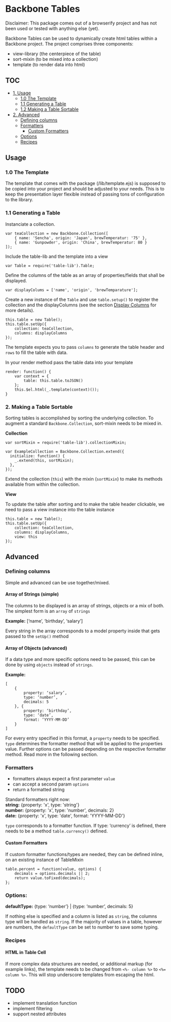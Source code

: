 # Backbone Tables

Disclaimer: This package comes out of a browserify project and has not been used or tested with anything else (yet).

Backbone Tables can be used to dynamically create html tables within a Backbone project. The project comprises three components:

- view-library (the centerpiece of the table)
- sort-mixin (to be mixed into a collection)
- template (to render data into html)


## TOC
- [1. Usage](#usage)
	- [1.0 The Template](#the-template)
	- [1.1 Generating a Table](#generate-table)
	- [1.2 Making a Table Sortable](#sort-table)
- [2. Advanced](#advanced)
	- [Defining columns](#display-columns)
	- [Formatters](#formatters)
		- [Custom Formatters](#custom-formatters)
	- [Options](#options)
	- [Recipes](#recipes)

## Usage

<a name="the-template"></a>
### 1.0 The Template
The template that comes with the package (/lib/template.ejs) is supposed to be copied into your project and should be adjusted to your needs. This is to keep the presentation layer flexible instead of passing tons of configuration to the library.


<a name="generate-table"></a>
### 1.1 Generating a Table

Instanciate a collection.

```
var teaCollection = new Backbone.Collection([
	{ name: 'Sencha', origin: 'Japan', brewTemperatur: '75' },  
	{ name: 'Gunpowder', origin: 'China', brewTemperatur: 80 }
]);
```

Include the table-lib and the template into a view

```
var Table = require('table-lib').Table;
```

Define the columns of the table as an array of properties/fields that shall be displayed.

```
var displayColums = ['name', 'origin', 'brewTemparature'];
```

Create a new instance of the `Table` and use `table.setup()` to register the collection and the displayColumns (see the section [Display Columns](#displayColumns) for more details).

```
this.table = new Table();
this.table.setUp({
	collection: teaCollection,
	columns: displayColumns
});
```

The template expects you to pass `columns` to generate the table header and `rows` to fill the table with data.

In your render method pass the table data into your template

```
render: function() {
	var context = {
		table: this.table.toJSON()
	};
	this.$el.html(_.template(context)());
}
```

<a name="sort-table"></a>
### 2. Making a Table Sortable
Sorting tables is accomplished by sorting the underlying collection. To augment a standard `Backbone.Collection`, sort-mixin needs to be mixed in.

**Collection**

```
var sortMixin = require('table-lib').collectionMixin;

var ExampleCollection = Backbone.Collection.extend({
  initialize: function() {
    _.extend(this, sortMixin); 
  },
});
```
Extend the collection (`this`) with the mixin (`sortMixin`) to make its methods available from within the collection.

**View**

To update the table after sorting and to make the table header clickable, we need to pass a view instance into the table instance

```
this.table = new Table();
this.table.setUp({
	collection: teaCollection,
	columns: displayColumns,
	view: this
});
```



<a name="advanced"></a>
## Advanced

<a name="display-columns"></a>
### Defining columns
Simple and advanced can be use together/mixed.

#### Array of Strings (simple)
The columns to be displayed is an array of strings, objects or a mix of both. The simplest form is an `array` of `strings`

**Example:** [‘name’, ‘birthday’, ‘salary’]

Every string in the array corresponds to a model property inside <collection> that gets passed to the `setUp()` method

#### Array of Objects (advanced)
If a data type and more specific options need to be passed, this can be done by using `objects` instead of `strings`.

**Example:**  

```
[
	{
		property: ‘salary’,
		type: ‘number’,
		decimals: 5
	}, {
		property: ‘birthday’,
		type: ‘date’,
		format: ‘YYYY-MM-DD’
	}
]
```

For every entry specified in this format, a `property` needs to be specified. `type` determines the formatter method that will be applied to the properties value. Further options can be passed depending on the respective formatter method. Read more in the following section.


### Formatters
- formatters always expect a first parameter `value`
- can accept a second param `options`
- return a formatted string

Standard formatters right now:  
**string:**	{property: 'x', type: 'string'}  
**number:** {property: 'x', type: 'number', decimals: 2}  
**date:** {property: 'x', type: 'date', format: 'YYYY-MM-DD'}

`type` corresponds to a formatter function. If type: ‘currency’ is defined, there needs to be a method `table.currency()` defined.


 
#### Custom Formatters
If custom formatter functions/types are needed, they can be defined inline, on an existing instance of TableMixin

```
table.percent = function(value, options) {
	decimals = options.decimals || 2;
	return value.toFixed(decimals);
};
```


### Options:

**defaultType:** {type: ‘number’} | {type: ‘number’, decimals: 5}

If nothing else is specified and a column is listed as `string`, the columns type will be handled as `string`. If the majority of values in a table, however are numbers, the `defaultType` can be set to number to save some typing.


<a name="recipes"></a>
### Recipes

#### HTML in Table Cell
If more complex data structures are needed, or additional markup (for example links), the template needs to be changed from `<%- column %>` to `<%= column %>`. This will stop underscore templates from escaping the html.

## TODO
* implement translation function
* implement filtering
* support nested attributes
